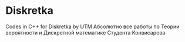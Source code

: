 # Diskretka
Codes in C++ for Diskretka by UTM
Абсолютно все работы по Теории вероятности и Дискретной математике Студента Конвисарова
